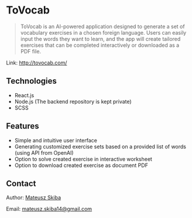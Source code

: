 # ToVocab
> ToVocab is an AI-powered application designed to generate a set of vocabulary exercises in a chosen foreign language. Users can easily input the words they want to learn, and the app will create tailored exercises that can be completed interactively or downloaded as a PDF file.

Link: http://tovocab.com/

## Technologies
* React.js
* Node.js (The backend repository is kept private)
* SCSS

## Features
* Simple and intuitive user interface
* Generating customized exercise sets based on a provided list of words (using API from OpenAI)
* Option to solve created exercise in interactive worksheet
* Option to download created exercise as document PDF
  
## Contact

Author: [Mateusz Skiba](https://mateusz-skiba.pl/)

Email: mateusz.skiba14@gmail.com
